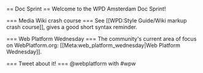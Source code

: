 == Doc Sprint ==
Welcome to the WPD Amsterdam Doc Sprint!

=== Media Wiki crash course ===
See [[WPD:Style Guide/Wiki markup crash course]], gives a good short syntax reminder.

=== Web Platform Wednesday ===
The community's current area of focus on WebPlatform.org: [[Meta:web_platform_wednesday|Web Platform Wednesday]].

=== Tweet about it! ===
@webplatform with #wpw